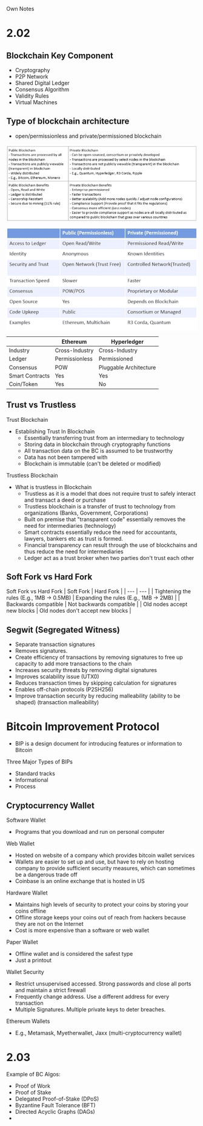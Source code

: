 Own Notes

# 2.02

## Blockchain Key Component
- Cryptography
- P2P Network
- Shared Digital Ledger
- Consensus Algorithm
- Validity Rules
- Virtual Machines

## Type of blockchain architecture
- open/permissionless and private/permissioned blockchain

![img](img/2.5_01.png)

![img](img/2.5_02.png)

| | Ethereum | Hyperledger |
| --- | --- | --- |
| Industry | Cross-Industry | Cross-Industry |
| Ledger | Permissionless | Permissioned |
| Consensus | POW | Pluggable Architecture |
| Smart Contracts | Yes | Yes |
| Coin/Token | Yes | No |

## Trust vs Trustless

Trust Blockchain 
- Establishing Trust In Blockchain 
  - Essentially transferring trust from an intermediary to technology  
  - Storing data in blockchain through cryptography functions 
  - All transaction data on the BC is assumed to be trustworthy 
  - Data has not been tampered with 
  - Blockchain is immutable (can't be deleted or modified) 

Trustless Blockchain 
- What is trustless in Blockchain 
  - Trustless as it is a model that does not require trust to safely interact and transact a deed or purchase 
  - Trustless blockchain is a transfer of trust to technology from organizations (Banks, Government, Corporations) 
  - Built on premise that "transparent code" essentially removes the need for intermediaries (technology) 
  - Smart contracts essentially reduce the need for accountants, lawyers, bankers etc as trust is formed. 
  - Financial transparency can result through the use of blockchains and thus reduce the need for intermediaries 
  - Ledger act as a trust broker when two parties don't trust each other 

## Soft Fork vs Hard Fork
Soft Fork vs Hard Fork
| Soft Fork | Hard Fork |
| --- | --- |
| Tightening the rules (E.g., 1MB -> 0.5MB) | Expanding the rules (E.g., 1MB -> 2MB) |
| Backwards compatible | Not backwards compatible |
| Old nodes accept new blocks | Old nodes don't accept new blocks |


## Segwit (Segregated Witness) 
- Separate transaction signatures 
- Removes signatures. 
- Create efficiency of transactions by removing signatures to free up capacity to add more transactions to the chain 
- Increases security threats by removing digital signatures 
- Improves scalability issue (UTX0) 
- Reduces transaction times by skipping calculation for signatures 
- Enables off-chain protocols (P2SH256) 
- Improve transaction security by reducing malleability (ability to be shaped) (transaction malleability) 
 

# Bitcoin Improvement Protocol
- BIP is a design document for introducing features or information to Bitcoin 

Three Major Types of BIPs 
- Standard tracks 
- Informational 
- Process

## Cryptocurrency Wallet

Software Wallet 
- Programs that you download and run on personal computer 

Web Wallet 
- Hosted on website of a company which provides bitcoin wallet services 
- Wallets are easier to set up and use, but have to rely on hosting company to provide sufficient security measures, which can sometimes be a dangerous trade off  
- Coinbase is an online exchange that is hosted in US 

Hardware Wallet 
- Maintains high levels of security to protect your coins by storing your coins offline 
- Offline storage keeps your coins out of reach from hackers because they are not on the Internet 
- Cost is more expensive than a software or web wallet 
 
Paper Wallet 
- Offline wallet and is considered the safest type 
- Just a printout 
 
Wallet Security 
- Restrict unsupervised accessed. Strong passwords and close all ports and maintain a strict firewall 
- Frequently change address. Use a different address for every transaction 
- Multiple Signatures. Multiple private keys to deter breaches. 
 
Ethereum Wallets 
- E.g., Metamask, Myetherwallet, Jaxx (multi-cryptocurrency wallet)

# 2.03

Example of BC Algos: 
- Proof of Work 
- Proof of Stake 
- Delegated Proof-of-Stake (DPoS) 
- Byzantine Fault Tolerance (BFT) 
- Directed Acyclic Graphs (DAGs)
- 
